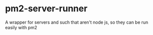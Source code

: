 # pm2-server-runner
A wrapper for servers and such that aren't node js, so they can be run easily with pm2
